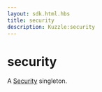```yaml
---
layout: sdk.html.hbs
title: security
description: Kuzzle:security
---
```


# security

A [Security](/sdk-reference/php/3/security) singleton.
